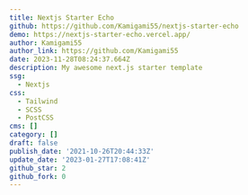 ```yaml
---
title: Nextjs Starter Echo
github: https://github.com/Kamigami55/nextjs-starter-echo
demo: https://nextjs-starter-echo.vercel.app/
author: Kamigami55
author_link: https://github.com/Kamigami55
date: 2023-11-28T08:24:37.664Z
description: My awesome next.js starter template
ssg:
  - Nextjs
css:
  - Tailwind
  - SCSS
  - PostCSS
cms: []
category: []
draft: false
publish_date: '2021-10-26T20:44:33Z'
update_date: '2023-01-27T17:08:41Z'
github_star: 2
github_fork: 0
---
```

